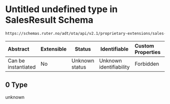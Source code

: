 # Untitled undefined type in SalesResult Schema

```txt
https://schemas.ruter.no/adt/ota/api/v2.1/proprietary-extensions/sales-result.json#/examples/1/tickets/0/passengers/0
```




| Abstract            | Extensible | Status         | Identifiable            | Custom Properties | Additional Properties | Access Restrictions | Defined In                                                                                          |
| :------------------ | ---------- | -------------- | ----------------------- | :---------------- | --------------------- | ------------------- | --------------------------------------------------------------------------------------------------- |
| Can be instantiated | No         | Unknown status | Unknown identifiability | Forbidden         | Allowed               | none                | [sales-result.json\*](../../schema/proprietary-extensions/sales-result.json "open original schema") |

## 0 Type

unknown

